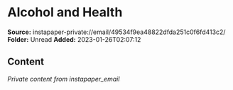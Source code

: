 # Alcohol and Health

**Source:** instapaper-private://email/49534f9ea48822dfda251c0f6fd413c2/
**Folder:** Unread
**Added:** 2023-01-26T02:07:12




## Content
*Private content from instapaper_email*
